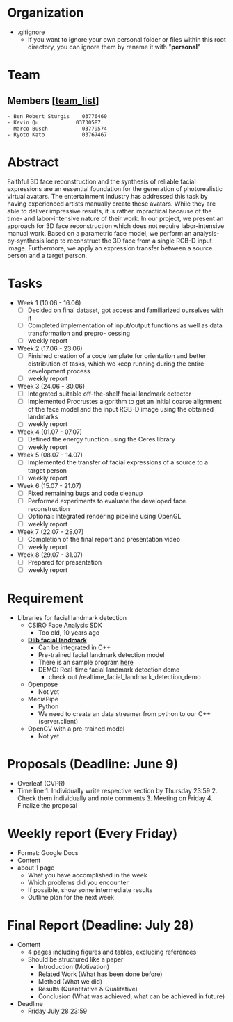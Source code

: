 # Organization
- .gitignore
  - If you want to ignore your own personal folder or files within this root directory, you can ignore them by rename it with "**personal**"

# Team
## Members [[team_list](https://docs.google.com/spreadsheets/d/1KcEIfJHHQVqG12gHMNQo_0s5yTAw82hNx3K4T5NtPMY/edit#gid=0)]

    - Ben Robert Sturgis	03776460	
    - Kevin	Qu	          03730587	
    - Marco	Busch	        03779574	
    - Ryoto	Kato	        03767467

# Abstract
Faithful 3D face reconstruction and the synthesis of reliable facial expressions are an essential foundation for the generation of photorealistic virtual avatars. The entertainment industry has addressed this task by having experienced artists manually create these avatars. While they are able to deliver impressive results, it is rather impractical because of the time- and labor-intensive nature of their work. In our project, we present an approach for 3D face reconstruction which does not require labor-intensive manual work. Based on a parametric face model, we perform an analysis-by-synthesis loop to reconstruct the 3D face from a single RGB-D input image. Furthermore, we apply an expression transfer between a source person and a target person.

# Tasks
- Week 1 (10.06 - 16.06)
  - [ ] Decided on final dataset, got access and familiarized ourselves with it
  - [ ] Completed implementation of input/output functions as well as data transformation and prepro-
  cessing
  - [ ] weekly report
- Week 2 (17.06 - 23.06)
  - [ ] Finished creation of a code template for orientation and better distribution of tasks, which we keep running during the entire development process
  - [ ] weekly report
- Week 3 (24.06 - 30.06)
  - [ ] Integrated suitable off-the-shelf facial landmark detector
  - [ ] Implemented Procrustes algorithm to get an initial coarse alignment of the face model and the input RGB-D image using the obtained landmarks
  - [ ] weekly report
- Week 4 (01.07 - 07.07)
  - [ ] Defined the energy function using the Ceres library
  - [ ] weekly report
- Week 5 (08.07 - 14.07)
  - [ ] Implemented the transfer of facial expressions of a source to a target person
  - [ ] weekly report
- Week 6 (15.07 - 21.07)
  - [ ] Fixed remaining bugs and code cleanup
  - [ ] Performed experiments to evaluate the developed face reconstruction
  - [ ] Optional: Integrated rendering pipeline using OpenGL
  - [ ] weekly report
- Week 7 (22.07 - 28.07)
  - [ ] Completion of the final report and presentation video
  - [ ] weekly report
- Week 8 (29.07 - 31.07)
  - [ ] Prepared for presentation
  - [ ] weekly report

# Requirement
- Libraries for facial landmark detection
  - CSIRO Face Analysis SDK 
    - Too old, 10 years ago
  - [**Dlib facial landmark**](http://dlib.net/compile.html)
    - Can be integrated in C++
    - Pre-trained facial landmark detection model
    - There is an sample program [here](http://dlib.net/face_landmark_detection_ex.cpp.html)
    - DEMO: Real-time facial landmark detection demo
      - check out /realtime_facial_landmark_detection_demo
  - Openpose
    - Not yet
  - MediaPipe
    - Python
    - We need to create an data streamer from python to our C++ (server.client)
  - OpenCV with a pre-trained model
    - Not yet

# Proposals (Deadline: June 9)
- Overleaf (CVPR)
- Time line
      1. Individually write respective section by Thursday 23:59
      2. Check them individually and note comments
      3. Meeting on Friday
      4. Finalize the proposal

# Weekly report (Every Friday)
- Format: Google Docs
- Content
- about 1 page
    - What you have accomplished in the
    week
    - Which problems did you encounter
    - If possible, show some intermediate
    results
    - Outline plan for the next week

# Final Report (Deadline: July 28)
- Content
  - 4 pages including figures and tables, excluding references
  - Should be structured like a paper
    - Introduction (Motivation)
    - Related Work (What has been done before)
    - Method (What we did)
    - Results (Quantitative & Qualitative)
    - Conclusion (What was achieved, what can be achieved in future)
- Deadline
  - Friday July 28 23:59

